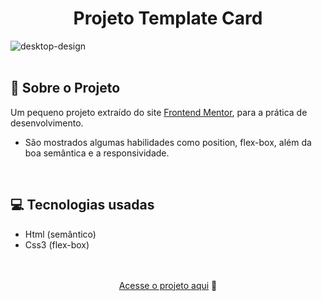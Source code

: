 <div align="center"><h1>Projeto Template Card  </h1></div>

![desktop-design](https://user-images.githubusercontent.com/105744700/194192559-9968682a-2c1f-4b72-8df5-58b6186ecf4a.jpg)
<br>
<br>
<h2>📃 Sobre o Projeto</h2>

 Um pequeno projeto extraído do site <a href="https://www.frontendmentor.io/">Frontend Mentor</a>, 
  para a prática de desenvolvimento.

 - São mostrados algumas habilidades como position, flex-box, além da boa semântica e a responsividade.

<br>
 <h2>💻 Tecnologias usadas </h2>

 - Html (semântico)
 - Css3 (flex-box)

<br>
<br>

<div align="center">
			 <a href="https://mayconcabral077.github.io/projetoCard1/">Acesse o projeto aqui</a> 🤟
</div>
